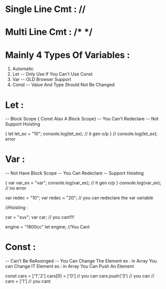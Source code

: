 # Single Line Cmt : //
# Multi Line Cmt : /* */



# Mainly 4 Types Of Variables :
1. Automatic
2. Let -- Only Use If You Can't Use Const
3. Var -- OLD Browser Support
4. Const -- Value And Type Should Not Be Changed

# Let :
-- Block Scope { Const Also A Block Scope}
-- You Can't Redeclare
-- Not Support Hoisting

{
    let let_ex = "10";
    console.log(let_ex); // it gen o/p
}
// console.log(let_ex); error

# Var :
-- Not Have Block Scope
-- You Can Redeclare
-- Support Hoisting

{
    var var_ex = "var";
    console.log(var_ex); // it gen o/p
}
console.log(var_ex); // no error

var redec = "10";
var redec = "20";
// you can redeclare the var variable



//Hoisting :

car = "xuv";
var car;
// you can!!!!

engine = "1800cc"
let engine;
//You Cant


# Const :
-- Can't Be ReAssinged
-- You Can Change The Element 
ex : in Array You can Change IT Element
ex : in Array You Can Push An Element

const cars = ['1','2']
cars[0] = ['0'] // you can
cars.push('3') // you can
// cars = ['1'] // you cant